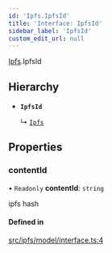 ```yaml
---
id: 'Ipfs.IpfsId'
title: 'Interface: IpfsId'
sidebar_label: 'IpfsId'
custom_edit_url: null
---
```


[Ipfs](../namespaces/Ipfs.md).IpfsId

## Hierarchy

-   **`IpfsId`**

    ↳ [`Ipfs`](Ipfs.Ipfs-1.md)

## Properties

### contentId

• `Readonly` **contentId**: `string`

ipfs hash

#### Defined in

[src/ipfs/model/interface.ts:4](https://github.com/leovigna/web3-redux/blob/bca52d1/src/ipfs/model/interface.ts#L4)
